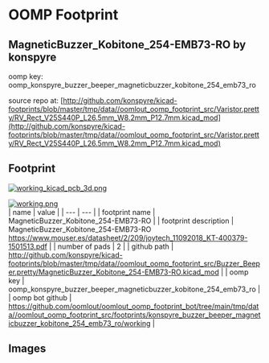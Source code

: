 # OOMP Footprint  
## MagneticBuzzer_Kobitone_254-EMB73-RO  by konspyre  
  
oomp key: oomp_konspyre_buzzer_beeper_magneticbuzzer_kobitone_254_emb73_ro  
  
source repo at: [http://github.com/konspyre/kicad-footprints/blob/master/tmp/data//oomlout_oomp_footprint_src/Varistor.pretty/RV_Rect_V25S440P_L26.5mm_W8.2mm_P12.7mm.kicad_mod](http://github.com/konspyre/kicad-footprints/blob/master/tmp/data//oomlout_oomp_footprint_src/Varistor.pretty/RV_Rect_V25S440P_L26.5mm_W8.2mm_P12.7mm.kicad_mod)  
## Footprint  
  
[![working_kicad_pcb_3d.png](working_kicad_pcb_3d_600.png)](working_kicad_pcb_3d.png)  
  
[![working.png](working_600.png)](working.png)  
| name | value | 
| --- | --- | 
| footprint name | MagneticBuzzer_Kobitone_254-EMB73-RO | 
| footprint description | MagneticBuzzer_Kobitone_254-EMB73-RO https://www.mouser.es/datasheet/2/209/joytech_11092018_KT-400379-1501513.pdf | 
| number of pads | 2 | 
| github path | http://github.com/konspyre/kicad-footprints/blob/master/tmp/data//oomlout_oomp_footprint_src/Buzzer_Beeper.pretty/MagneticBuzzer_Kobitone_254-EMB73-RO.kicad_mod | 
| oomp key | oomp_konspyre_buzzer_beeper_magneticbuzzer_kobitone_254_emb73_ro | 
| oomp bot github | https://github.com/oomlout/oomlout_oomp_footprint_bot/tree/main/tmp/data//oomlout_oomp_footprint_src/footprints/konspyre_buzzer_beeper_magneticbuzzer_kobitone_254_emb73_ro/working | 
## Images  
